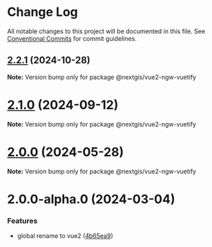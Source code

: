 # Change Log

All notable changes to this project will be documented in this file.
See [Conventional Commits](https://conventionalcommits.org) for commit guidelines.

## [2.2.1](https://github.com/nextgis/nextgis_frontend_vue2/compare/v2.2.0...v2.2.1) (2024-10-28)

**Note:** Version bump only for package @nextgis/vue2-ngw-vuetify





# [2.1.0](https://github.com/nextgis/nextgis_frontend_vue2/compare/v2.0.0...v2.1.0) (2024-09-12)

**Note:** Version bump only for package @nextgis/vue2-ngw-vuetify





# [2.0.0](https://github.com/nextgis/nextgis_frontend_vue2/compare/v2.0.0-alpha.0...v2.0.0) (2024-05-28)

**Note:** Version bump only for package @nextgis/vue2-ngw-vuetify





# 2.0.0-alpha.0 (2024-03-04)


### Features

* global rename to vue2 ([4b65ea9](https://github.com/nextgis/nextgis_frontend_vue2/commit/4b65ea9c13027ca959bf88d3d38bb1fabddf6e8a))
